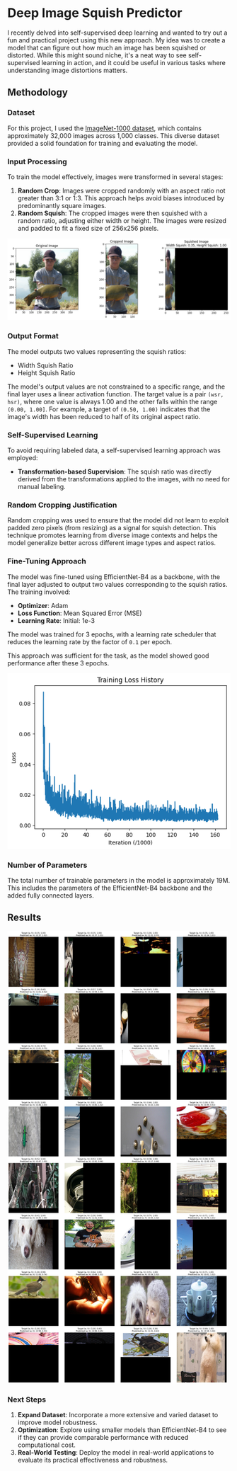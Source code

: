 # Deep Image Squish Predictor

I recently delved into self-supervised deep learning and wanted to try out a fun and practical project using this new approach. My idea was to create a model that can figure out how much an image has been squished or distorted. While this might sound niche, it's a neat way to see self-supervised learning in action, and it could be useful in various tasks where understanding image distortions matters.

## Methodology

### Dataset

For this project, I used the [ImageNet-1000 dataset](https://www.kaggle.com/datasets/ifigotin/imagenetmini-1000), which contains approximately 32,000 images across 1,000 classes. This diverse dataset provided a solid foundation for training and evaluating the model.

### Input Processing

To train the model effectively, images were transformed in several stages:
1. **Random Crop**: Images were cropped randomly with an aspect ratio not greater than 3:1 or 1:3. This approach helps avoid biases introduced by predominantly square images.
2. **Random Squish**: The cropped images were then squished with a random ratio, adjusting either width or height. The images were resized and padded to fit a fixed size of 256x256 pixels.

![input example](media/input-example.png)


### Output Format

The model outputs two values representing the squish ratios:
- Width Squish Ratio
- Height Squish Ratio

The model's output values are not constrained to a specific range, and the final layer uses a linear activation function. The target value is a pair `(wsr, hsr)`, where one value is always 1.00 and the other falls within the range `(0.00, 1.00]`. For example, a target of `(0.50, 1.00)` indicates that the image's width has been reduced to half of its original aspect ratio.

### Self-Supervised Learning

To avoid requiring labeled data, a self-supervised learning approach was employed:
- **Transformation-based Supervision**: The squish ratio was directly derived from the transformations applied to the images, with no need for manual labeling.

### Random Cropping Justification

Random cropping was used to ensure that the model did not learn to exploit padded zero pixels (from resizing) as a signal for squish detection. This technique promotes learning from diverse image contexts and helps the model generalize better across different image types and aspect ratios.

### Fine-Tuning Approach

The model was fine-tuned using EfficientNet-B4 as a backbone, with the final layer adjusted to output two values corresponding to the squish ratios. The training involved:
- **Optimizer**: Adam
- **Loss Function**: Mean Squared Error (MSE)
- **Learning Rate**: Initial: 1e-3

The model was trained for 3 epochs, with a learning rate scheduler that reduces the learning rate by the factor of `0.1` per epoch.

This approach was sufficient for the task, as the model showed good performance after these 3 epochs.

![training loss](media/training-loss.png)

### Number of Parameters

The total number of trainable parameters in the model is approximately 19M. This includes the parameters of the EfficientNet-B4 backbone and the added fully connected layers.

## Results

![results](media/results.jpg)

### Next Steps

1. **Expand Dataset**: Incorporate a more extensive and varied dataset to improve model robustness.
2. **Optimization**: Explore using smaller models than EfficientNet-B4 to see if they can provide comparable performance with reduced computational cost.
3. **Real-World Testing**: Deploy the model in real-world applications to evaluate its practical effectiveness and robustness.
